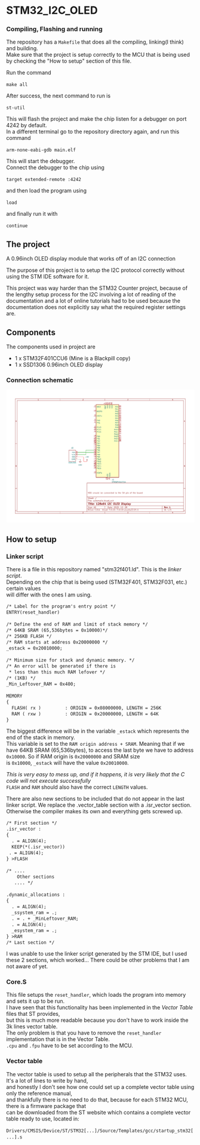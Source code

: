 # STM32_I2C_OLED

### Compiling, Flashing and running

The repository has a ``Makefile`` that does all the compiling, linking(I think) and building.  
Make sure that the project is setup correctly to the MCU that is being used by checking the "How to setup" section of this file.  

Run the command 

``make all``  

After success, the next command to run is

``st-util``

This will flash the project and make the chip listen for a debugger on port 4242 by default.  
In a different terminal go to the repository directory again, and run this command

``arm-none-eabi-gdb main.elf``

This will start the debugger.  
Connect the debugger to the chip using

``target extended-remote :4242``

and then load the program using

``load``

and finally run it with

``continue``


## The project

A 0.96inch OLED display module that works off of an I2C connection

The purpose of this project is to setup the I2C protocol correctly without using the
STM IDE software for it.

This project was way harder than the STM32 Counter project, because of the lengthy setup process
for the I2C involving a lot of reading of the documentation and a lot of online tutorials had to be used
because the documentation does not explicitly say what the required register settings are.

## Components

The components used in project are
+ 1 x STM32F401CCU6 (Mine is a Blackpill copy)
+ 1 x SSD1306 0.96inch OLED display

### Connection schematic

![Project schematic!](schematics/schematic_image.png "Schematic")

## How to setup

### Linker script

There is a file in this repository named "stm32f401.ld". This is the *linker script*.  
Depending on the chip that is being used (STM32F401, STM32F031, etc.) certain values  
will differ with the ones I am using.
    
    /* Label for the program's entry point */
    ENTRY(reset_handler)

    /* Define the end of RAM and limit of stack memory */
    /* 64KB SRAM (65,536bytes = 0x10000)*/
    /* 256KB FLASH */
    /* RAM starts at address 0x20000000 */
    _estack = 0x20010000;

    /* Minimum size for stack and dynamic memory. */
    /* An error will be generated if there is
     * less than this much RAM lefover */
    /* (1KB) */
    _Min_Leftover_RAM = 0x400;

    MEMORY
    {
      FLASH( rx )         : ORIGIN = 0x08000000, LENGTH = 256K
      RAM ( rxw )         : ORIGIN = 0x20000000, LENGTH = 64K
    }

The biggest difference will be in the variable ``_estack`` which represents the end of the stack in memory.  
This variable is set to the ``RAM origin address + SRAM``. Meaning that if we have 64KB SRAM (65,536bytes), 
to access the last byte we have to address ``0x10000``. So if RAM origin is ``0x20000000`` and SRAM size  
is ``0x10000``, ``_estack`` will have the value ``0x20010000``.  

*This is very easy to mess up, and if it happens, it is very likely that the C code will not execute successfully*  
``FLASH`` and ``RAM`` should also have the correct ``LENGTH`` values.  


There are also new sections to be included that do not appear in the last linker script.
We replace the .vector_table section with a .isr_vector section. Otherwise the compiler makes its
own and everything gets screwed up.

    /* First section */
    .isr_vector :
    {
      . = ALIGN(4);
      KEEP(*(.isr_vector))
     . = ALIGN(4);
    } >FLASH 

    /* ....
        Other sections
       .... */

    .dynamic_allocations :
    {
      . = ALIGN(4);
      _ssystem_ram = .;
      . = . + _MinLeftover_RAM;
      . = ALIGN(4);
      _esystem_ram = .;
    } >RAM
    /* Last section */

I was unable to use the linker script generated by the STM IDE, but I used these 2 sections, which worked...
There could be other problems that I am not aware of yet.


### Core.S
This file setups the ``reset_handler``, which loads the program into memory and sets it up to be run.  
I have seen that this functionality has been implemented in the *Vector Table* files that ST provides,  
but this is much more readable because you don't have to work inside the 3k lines vector table.  
The only problem is that you have to remove the ``reset_handler`` implementation that is in the Vector Table.  
``.cpu`` and ``.fpu`` have to be set according to the MCU.  

### Vector table
The vector table is used to setup all the peripherals that the STM32 uses. It's a lot of lines to write by hand,  
and honestly I don't see how one could set up a complete vector table using only the reference manual,  
and thankfully there is no need to do that, because for each STM32 MCU, there is a firmware package that  
can be downloaded from the ST website which contains a complete vector table ready to use, located in:  

``Drivers/CMSIS/Device/ST/STM32[...]/Source/Templates/gcc/startup_stm32[...].s``  
